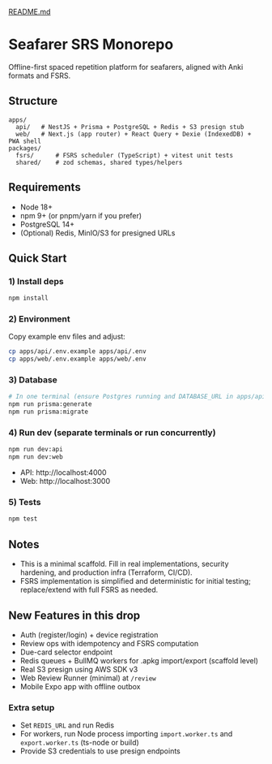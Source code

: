 [README.md](https://github.com/user-attachments/files/22364328/README.md)
# Seafarer SRS Monorepo

Offline-first spaced repetition platform for seafarers, aligned with Anki formats and FSRS.

## Structure
```
apps/
  api/   # NestJS + Prisma + PostgreSQL + Redis + S3 presign stub
  web/   # Next.js (app router) + React Query + Dexie (IndexedDB) + PWA shell
packages/
  fsrs/      # FSRS scheduler (TypeScript) + vitest unit tests
  shared/    # zod schemas, shared types/helpers
```

## Requirements
- Node 18+
- npm 9+ (or pnpm/yarn if you prefer)
- PostgreSQL 14+
- (Optional) Redis, MinIO/S3 for presigned URLs

## Quick Start

### 1) Install deps
```bash
npm install
```

### 2) Environment
Copy example env files and adjust:
```bash
cp apps/api/.env.example apps/api/.env
cp apps/web/.env.example apps/web/.env
```

### 3) Database
```bash
# In one terminal (ensure Postgres running and DATABASE_URL in apps/api/.env)
npm run prisma:generate
npm run prisma:migrate
```

### 4) Run dev (separate terminals or run concurrently)
```bash
npm run dev:api
npm run dev:web
```

- API: http://localhost:4000
- Web: http://localhost:3000

### 5) Tests
```bash
npm test
```

## Notes
- This is a minimal scaffold. Fill in real implementations, security hardening, and production infra (Terraform, CI/CD).
- FSRS implementation is simplified and deterministic for initial testing; replace/extend with full FSRS as needed.


## New Features in this drop
- Auth (register/login) + device registration
- Review ops with idempotency and FSRS computation
- Due-card selector endpoint
- Redis queues + BullMQ workers for .apkg import/export (scaffold level)
- Real S3 presign using AWS SDK v3
- Web Review Runner (minimal) at `/review`
- Mobile Expo app with offline outbox

### Extra setup
- Set `REDIS_URL` and run Redis
- For workers, run Node process importing `import.worker.ts` and `export.worker.ts` (ts-node or build)
- Provide S3 credentials to use presign endpoints
